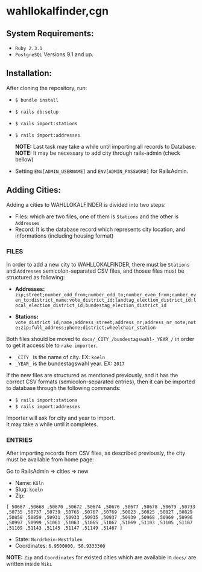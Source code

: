 wahllokalfinder,cgn
===================
## System Requirements:
- `Ruby 2.3.1`
- `PostgreSQL` Versions 9.1 and up.
## Installation:
After cloning the repository, run:  
- ` $ bundle install `
- ` $ rails db:setup `
- ` $ rails import:stations `
- ` $ rails import:addresses `  

  **NOTE:** Last task may take a while until importing all records to Database.  
  **NOTE:** It may be necessary to add city through  rails-admin (check bellow)
- Setting `ENV[ADMIN_USERNAME]` and `ENV[ADMIN_PASSWORD]` for RailsAdmin.

## Adding Cities:
Adding a cities to WAHLLOKALFINDER is divided into two steps:
- Files: which are two files, one of them is `Stations` and the other is `Addresses`
- Record: It is the database record which represents city location, and informations (including housing format)
### FILES
In order to add a new city to WAHLLOKALFINDER, there must be `Stations` and `Addresses` semicolon-separated CSV files, and thosee files must be structured as following:  

- **Addresses:** `zip;street;number_odd_from;number_odd_to;number_even_from;number_even_to;district_name;vote_district_id;landtag_election_district_id;local_election_district_id;bundestag_election_district_id`  

- **Stations:**
`vote_district_id;name;address_street;address_nr;address_nr_note;note;zip;full_address;phone;district;wheelchair_station`  

Both files should be moved to `docs/_CITY_/bundestagswahl-_YEAR_/` in order to get it accessible to `rake importer`.
- `_CITY_` is the name of city. EX: `koeln`
- `_YEAR_` is the bundestagswahl year. EX: `2017`

If the new files are structured as mentioned previously, and it has the correct CSV formats (semicolon-separated entries), then it can be imported to database through the following commands:
- ` $ rails import:stations `
- ` $ rails import:addresses `

Importer will ask for city and year to import.  
It may take a while until it completes.

### ENTRIES
After importing records from CSV files, as described previously, the city must be available from home page:

Go to RailsAdmin => cities => new

- Name: `Köln`  
- Slug: `koeln`  
- Zip:
```
[ 50667 ,50668 ,50670 ,50672 ,50674 ,50676 ,50677 ,50678 ,50679 ,50733 ,50735 ,50737 ,50739 ,50765 ,50767 ,50769 ,50823 ,50825 ,50827 ,50829 ,50858 ,50859 ,50931 ,50933 ,50935 ,50937 ,50939 ,50968 ,50969 ,50996 ,50997 ,50999 ,51061 ,51063 ,51065 ,51067 ,51069 ,51103 ,51105 ,51107 ,51109 ,51143 ,51145 ,51147 ,51149 ,51467 ]
```   
- State: `Nordrhein-Westfalen`  
- Coordinates: `6.9500000, 50.9333300`

**NOTE:** `Zip` and `Coordinates` for existed cities which are available in `docs/` are written inside `Wiki`
